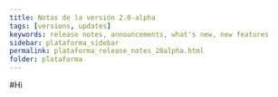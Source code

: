 ```yaml
---
title: Notas de la versión 2.0-alpha
tags: [versions, updates]
keywords: release notes, announcements, what's new, new features
sidebar: plataforma_sidebar
permalink: plataforma_release_notes_20alpha.html
folder: plataforma
---
```


#Hi
